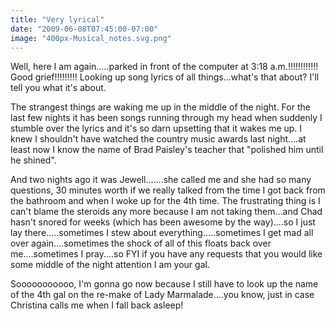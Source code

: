 ```yaml
---
title: "Very lyrical"
date: "2009-06-08T07:45:00-07:00"
image: "400px-Musical_notes.svg.png"
---
```


Well, here I am again.....parked in front of the computer at 3:18 a.m.!!!!!!!!!!!! Good grief!!!!!!!!! Looking up song lyrics of all things...what's that about? I'll tell you what it's about.

The strangest things are waking me up in the middle of the night. For the last few nights it has been songs running through my head when suddenly I stumble over the lyrics and it's so darn upsetting that it wakes me up. I knew I shouldn't have watched the country music awards last night....at least now I know the name of Brad Paisley's teacher that "polished him until he shined". 

And two nights ago it was Jewell.......she called me and she had so many questions, 30 minutes worth if we really talked from the time I got back from the bathroom and when I woke up for the 4th time.
The frustrating thing is I can't blame the steroids any more because I am not taking them...and Chad hasn't snored for weeks (which has been awesome by the way)....so I just lay there.....sometimes I stew about everything.....sometimes I get mad all over again....sometimes the shock of all of this floats back over me....sometimes I pray....so FYI if you have any requests that you would like some middle of the night attention I am your gal.

Sooooooooooo, I'm gonna go now because I still have to look up the name of the 4th gal on the re-make of Lady Marmalade....you know, just in case Christina calls me when I fall back asleep!